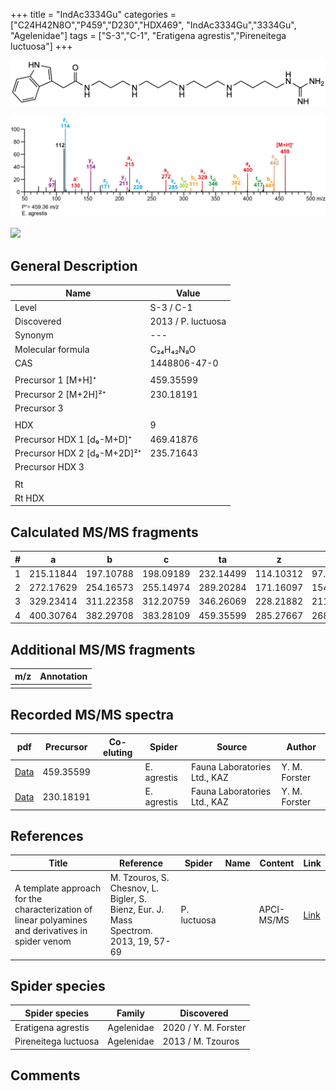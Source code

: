 +++
title = "IndAc3334Gu"
categories = ["C24H42N8O","P459","D230","HDX469",
"IndAc3334Gu","3334Gu",
"Agelenidae"]
tags = ["S-3","C-1",
"Eratigena agrestis","Pireneitega luctuosa"]
+++

![](/img/IndAc3334Gu.png)

![](/img_MSMS/459_IndAc3334Gu_Ea.png?classes=border)

![](/img_MSMS/459_IndAc3334Gu_Ea_Ea.png?classes=border)

## General Description

| Name                        | Value              |
|-----------------------------|--------------------|
| Level                       | S-3 / C-1                 |
| Discovered                  | 2013 / P. luctuosa |
| Synonym                     | ---                |
| Molecular formula           | C₂₄H₄₂N₈O          |
| CAS                         | 1448806-47-0       |
|                             |                    |
| Precursor 1 [M+H]⁺          | 459.35599          |
| Precursor 2 [M+2H]²⁺        | 230.18191          |
| Precursor 3                 |                    |
|                             |                    |
| HDX                         | 9                  |
| Precursor HDX 1 [d₉-M+D]⁺   | 469.41876          |
| Precursor HDX 2 [d₉-M+2D]²⁺ | 235.71643          |
| Precursor HDX 3             |                    |
|                             |                    |
| Rt                          |                    |
| Rt HDX                      |                    |

## Calculated MS/MS fragments

| # | a         | b         | c         | ta        | z         | y         | tz        |
|---|-----------|-----------|-----------|-----------|-----------|-----------|-----------|
| 1 | 215.11844 | 197.10788 | 198.09189 | 232.14499 | 114.10312 | 97.07657  | 131.12967 |
| 2 | 272.17629 | 254.16573 | 255.14974 | 289.20284 | 171.16097 | 154.13442 | 188.18752 |
| 3 | 329.23414 | 311.22358 | 312.20759 | 346.26069 | 228.21882 | 211.19227 | 245.24537 |
| 4 | 400.30764 | 382.29708 | 383.28109 | 459.35599 | 285.27667 | 268.25012 | 302.30322 |

## Additional MS/MS fragments

| m/z       | Annotation |
|-----------|------------|
|           |            |

## Recorded MS/MS spectra

| pdf | Precursor | Co-eluting | Spider | Source | Author |
|-----|-----------|------------|--------|--------|--------|
| [Data](/pdf/E-agrestis/459_IndAc3334Gu_Ea.pdf) | 459.35599 |            | E. agrestis | Fauna Laboratories Ltd., KAZ | Y. M. Forster |
| [Data](/pdf/E-agrestis/459_IndAc3334Gu_Ea_2.pdf) | 230.18191 |            | E. agrestis | Fauna Laboratories Ltd., KAZ | Y. M. Forster |

## References

| Title                                                                                             | Reference                                                                           | Spider      | Name | Content    | Link                                                       |
|---------------------------------------------------------------------------------------------------|-------------------------------------------------------------------------------------|-------------|------|------------|------------------------------------------------------------|
| A template approach for the characterization of linear polyamines and derivatives in spider venom | M. Tzouros, S. Chesnov, L. Bigler, S. Bienz, Eur. J. Mass Spectrom. 2013, 19, 57-69 | P. luctuosa |      | APCI-MS/MS | [Link](https://journals.sagepub.com/doi/10.1255/ejms.1213) |

## Spider species

| Spider species       | Family     | Discovered        |
|----------------------|------------|-------------------|
| Eratigena agrestis | Agelenidae | 2020 / Y. M. Forster |
| Pireneitega luctuosa | Agelenidae | 2013 / M. Tzouros |

## Comments